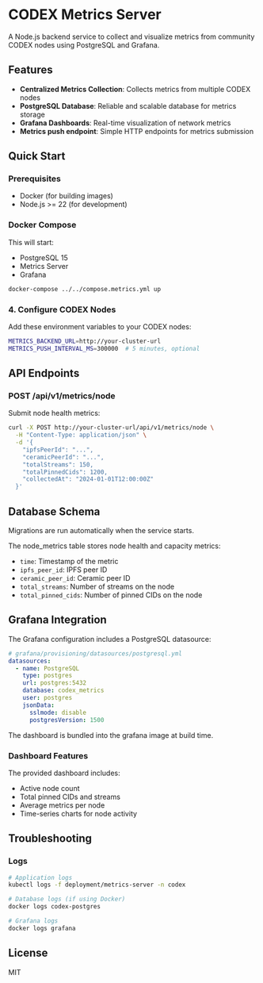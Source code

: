 # CODEX Metrics Server

A Node.js backend service to collect and visualize metrics from community CODEX nodes using PostgreSQL and Grafana.

## Features

- **Centralized Metrics Collection**: Collects metrics from multiple CODEX nodes
- **PostgreSQL Database**: Reliable and scalable database for metrics storage
- **Grafana Dashboards**: Real-time visualization of network metrics
- **Metrics push endpoint**: Simple HTTP endpoints for metrics submission


## Quick Start

### Prerequisites

- Docker (for building images)
- Node.js >= 22 (for development)

### Docker Compose

This will start:
- PostgreSQL 15
- Metrics Server
- Grafana

```bash
docker-compose ../../compose.metrics.yml up
```

### 4. Configure CODEX Nodes

Add these environment variables to your CODEX nodes:

```bash
METRICS_BACKEND_URL=http://your-cluster-url
METRICS_PUSH_INTERVAL_MS=300000  # 5 minutes, optional
```

## API Endpoints

### POST /api/v1/metrics/node

Submit node health metrics:

```bash
curl -X POST http://your-cluster-url/api/v1/metrics/node \
  -H "Content-Type: application/json" \
  -d '{
    "ipfsPeerId": "...",
    "ceramicPeerId": "...",
    "totalStreams": 150,
    "totalPinnedCids": 1200,
    "collectedAt": "2024-01-01T12:00:00Z"
  }'
```

## Database Schema

Migrations are run automatically when the service starts.

The node_metrics table stores node health and capacity metrics:
- `time`: Timestamp of the metric
- `ipfs_peer_id`: IPFS peer ID
- `ceramic_peer_id`: Ceramic peer ID
- `total_streams`: Number of streams on the node
- `total_pinned_cids`: Number of pinned CIDs on the node


## Grafana Integration

The Grafana configuration includes a PostgreSQL datasource:

```yaml
# grafana/provisioning/datasources/postgresql.yml
datasources:
  - name: PostgreSQL
    type: postgres
    url: postgres:5432
    database: codex_metrics
    user: postgres
    jsonData:
      sslmode: disable
      postgresVersion: 1500
```

The dashboard is bundled into the grafana image at build time.

### Dashboard Features

The provided dashboard includes:
- Active node count
- Total pinned CIDs and streams
- Average metrics per node
- Time-series charts for node activity


## Troubleshooting

### Logs

```bash
# Application logs
kubectl logs -f deployment/metrics-server -n codex

# Database logs (if using Docker)
docker logs codex-postgres

# Grafana logs
docker logs grafana
```

## License

MIT
